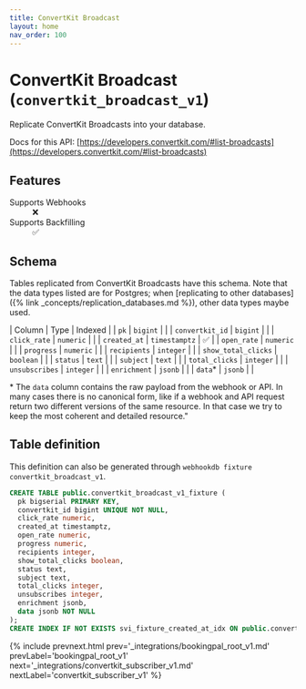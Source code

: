 ```yaml
---
title: ConvertKit Broadcast
layout: home
nav_order: 100
---
```


# ConvertKit Broadcast (`convertkit_broadcast_v1`)

Replicate ConvertKit Broadcasts into your database.

Docs for this API: [https://developers.convertkit.com/#list-broadcasts](https://developers.convertkit.com/#list-broadcasts)

## Features

<dl>
<dt>Supports Webhooks</dt>
<dd>❌</dd>
<dt>Supports Backfilling</dt>
<dd>✅</dd>

</dl>

## Schema

Tables replicated from ConvertKit Broadcasts have this schema.
Note that the data types listed are for Postgres;
when [replicating to other databases]({% link _concepts/replication_databases.md %}),
other data types maybe used.

| Column | Type | Indexed |
| `pk` | `bigint` |  |
| `convertkit_id` | `bigint` |  |
| `click_rate` | `numeric` |  |
| `created_at` | `timestamptz` | ✅ |
| `open_rate` | `numeric` |  |
| `progress` | `numeric` |  |
| `recipients` | `integer` |  |
| `show_total_clicks` | `boolean` |  |
| `status` | `text` |  |
| `subject` | `text` |  |
| `total_clicks` | `integer` |  |
| `unsubscribes` | `integer` |  |
| `enrichment` | `jsonb` |  |
| `data`* | `jsonb` |  |

<span class="fs-3">* The `data` column contains the raw payload from the webhook or API.
In many cases there is no canonical form, like if a webhook and API request return
two different versions of the same resource.
In that case we try to keep the most coherent and detailed resource."</span>

## Table definition

This definition can also be generated through `webhookdb fixture convertkit_broadcast_v1`.

```sql
CREATE TABLE public.convertkit_broadcast_v1_fixture (
  pk bigserial PRIMARY KEY,
  convertkit_id bigint UNIQUE NOT NULL,
  click_rate numeric,
  created_at timestamptz,
  open_rate numeric,
  progress numeric,
  recipients integer,
  show_total_clicks boolean,
  status text,
  subject text,
  total_clicks integer,
  unsubscribes integer,
  enrichment jsonb,
  data jsonb NOT NULL
);
CREATE INDEX IF NOT EXISTS svi_fixture_created_at_idx ON public.convertkit_broadcast_v1_fixture (created_at);
```

{% include prevnext.html prev='_integrations/bookingpal_root_v1.md' prevLabel='bookingpal_root_v1' next='_integrations/convertkit_subscriber_v1.md' nextLabel='convertkit_subscriber_v1' %}
